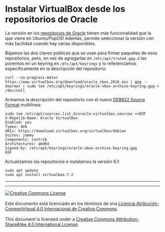 # Instalar VirtualBox desde los repositorios de Oracle

La versión en los [repositorios de 
Oracle](https://www.virtualbox.org/wiki/Linux_Downloads#Debian-basedLinuxdistributions)
tienen más funcionalidad que la que viene en Ubuntu/PopOS!
Además, permite seleccionar la versión con más facilidad cuando hay varias
disponibles.

Bajamos las dos claves públicas que se usan para firmar paquetes de esos
repositorios, pero, en vez de agregarlas en `/etc/apt/truted.gpg.d` las ponemos
en un keyring en `/etc/apt/keyrings` y lo referenciamos específicamente en la 
descripción del repositorio:

```
curl --no-progress-meter https://www.virtualbox.org/download/oracle_vbox_2016.asc | gpg --dearmor | sudo tee /etc/apt/keyrings/oracle-vbox-archive-keyring.gpg > /dev/null
```

Armamos la descripción del repositorio con el nuevo [DEB822 Source
Format](https://repolib.readthedocs.io/en/latest/deb822-format.html) multilínea:
```
sudo tee /etc/apt/sources.list.d/oracle-virtualbox.sources <<EOF
X-Repolib-Name: Oracle VirtualBox
Enabled: yes
Types: deb
URIs: https://download.virtualbox.org/virtualbox/debian
Suites: jammy
Components: contrib
Architectures: amd64
Signed-by: /etc/apt/keyrings/oracle-vbox-archive-keyring.gpg
EOF
```

Actualizamos los repositorios e instalamos la versión 6.1:
```
sudo apt update
sudo apt install virtualbox-7.2
```

___
<!-- LICENSE -->
___
<a rel="licencia" href="https://creativecommons.org/licenses/by-sa/4.0/deed.es">
<img alt="Creative Commons License" style="border-width:0"
src="https://i.creativecommons.org/l/by-sa/4.0/88x31.png" /></a>
<br /><br />
Este documento está licenciado en los términos de una <a rel="licencia"
href="https://creativecommons.org/licenses/by-sa/4.0/deed.es">
Licencia Atribución-CompartirIgual 4.0 Internacional de Creative Commons</a>.
<br /><br />
This document is licensed under a <a rel="license" 
href="https://creativecommons.org/licenses/by-sa/4.0/deed.en">
Creative Commons Attribution-ShareAlike 4.0 International License</a>.
<!-- END --> 
